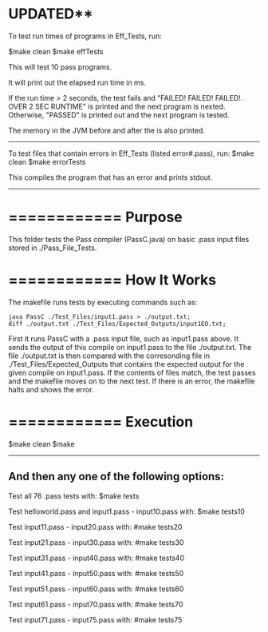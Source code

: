 UPDATED**
=======
To test run times of programs in Eff_Tests, run:

$make clean
$make effTests

This will test 10 pass programs.

It will print out the elapsed run time in ms.

If the run time > 2 seconds, the test fails and "FAILED! FAILED! FAILED!. OVER 2 SEC RUNTIME" is printed and the next
program is nexted. Otherwise, "PASSED" is printed out and the next program is tested.

The memory in the JVM before and after the is also printed.


--------------------------------------------------------------------------------

To test files that contain errors in Eff_Tests (listed error#.pass), run:
$make clean
$make errorTests

This compiles the program that has an error and prints stdout.

---------------------------------------------------------------------------------




============
Purpose
============

This folder tests the Pass compiler (PassC.java) on basic .pass input files stored in ./Pass_File_Tests.


============
How It Works
============

The makefile runs tests by executing commands such as:

	java PassC ./Test_Files/input1.pass > ./output.txt;
	diff ./output.txt ./Test_Files/Expected_Outputs/input1EO.txt;

First it runs PassC with a .pass input file, such as input1.pass above. It sends the output of this compile on
input1.pass to the file ./output.txt. The file ./output.txt is then compared with the corresonding file 
in ./Test_Files/Expected_Outputs that contains the expected output for the given compile on
input1.pass. If the contents of files match, the test passes and the makefile moves on to the next test. 
If there is an error, the makefile halts and shows the error.

============
Execution
============

$make clean
$make

------
And then any one of the following options:
------
Test all 76 .pass tests with:
$make tests

Test helloworld.pass and input1.pass - input10.pass with:
$make tests10

Test input11.pass - input20.pass with:
#make tests20

Test input21.pass - input30.pass with:
#make tests30

Test input31.pass - input40.pass with:
#make tests40

Test input41.pass - input50.pass with:
#make tests50

Test input51.pass - input60.pass with:
#make tests60

Test input61.pass - input70.pass with:
#make tests70

Test input71.pass - input75.pass with:
#make tests75
